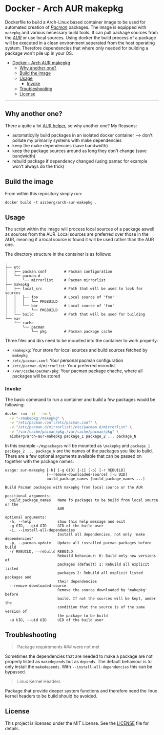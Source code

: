 # Docker - Arch AUR makepkg

Dockerfile to build a Arch-Linux based container image to be used for automated creation of *[Pacman](https://wiki.archlinux.org/index.php/Pacman)* packages. The image is equipped with `makepkg` and various necessary build tools. It can pull package sources from the *[AUR](https://aur.archlinux.org/)* or use local sources.
Using docker the build process of a package will be executed in a clean environment seperated from the host operating system. Therefore dependencies that where only needed for building a package won't pile up in your OS.

- [Docker - Arch AUR makepkg](#docker-arch-aur-makepkg)
	- [Why another one?](#why-another-one)
	- [Build the image](#build-the-image)
	- [Usage](#usage)
		- [Invoke](#invoke)
	- [Troubleshooting](#troubleshooting)
	- [License](#license)

---

## Why another one?
There a quite a lot [AUR helper](wiki.archlinux.org/index.php/AUR_helpers), so why another one? My Reasons:
- automaticylly build packages in an isolated docker container --> don't pollute my primarily systems with make dependencies
- keep the make dependencies (save bandwidth)
- keep the package sources around as long they don't change (save bandwidth)
- rebuild package if dependency changed (using pamac for example won't always do the trick)

## Build the image
From within this repository simply run:

```
docker build -t aisberg/arch-aur-makepkg .
```

## Usage
The script within the image will process local sources of a package aswell as sources from the AUR. Local sources are preferred over those in the AUR, meaning if a local source is found it will be used rather than the AUR one.

The directory structure in the container is as follows:
```
.
├── etc
│   ├── pacman.conf        # Pacman configuration
│   └── pacman.d
│       └── mirrorlist     # Pacman mirrorlist
├── makepkg
│   ├── local_src          # Path that will be used to look for sources
│   │   ├── foo            # Local source of 'foo'
│   │   │   └── PKGBUILD
│   │   └── bar            # Local source of 'foo'
│   │       └── PKGBUILD
│   └── build              # Path that will be used for building
└── var
    └── cache
        └── pacman
            └── pkg        # Pacman package cache
```

Three files and dirs need to be mounted into the container to work properly:
- `/makepkg`: Your store for local sources and build sources fetched by `makepkg`
- `/etc/pacman.conf`: Your personal pacman configuration
- `/etc/pacman.d/mirrorlist`: Your preferred mirrorlist
- `/var/cache/pacman/pkg`: Your pacman package chache, where all packages will be stored

### Invoke
The basic command to run a container and build a few packages would be following:

```bash
docker run -it --rm \
  -v "~/makepkg:/makepkg" \
  -v "/etc/pacman.conf:/etc/pacman.conf" \
  -v "/etc/pacman.d/mirrorlist:/etc/pacman.d/mirrorlist" \
  -v "/var/cache/pacman/pkg:/var/cache/pacman/pkg" \
  aisberg/arch-aur-makepkg package_1 package_2 ... package_N
```

In this example `~/mypackages` will be mounted as `\makepkg` and `package_1 package_2 ... package_N` are the names of the packages you like to build.
There are a few optional arguments available that can be passed on together with the package names:

```
usage: aur-makepkg [-h] [-g GID] [-i] [-p] [-r REBUILD]
                   [--remove-downloaded-source] [-u UID]
                   build_package_names [build_package_names ...]

Build Pacman packages with makepkg from local source or the AUR

positional arguments:
  build_package_names   Name fo packages to be build from local source or the
                        AUR

optional arguments:
  -h, --help            show this help message and exit
  -g GID, --gid GID     GID of the build user
  -i, --install-all-dependencies
                        Install all dependencies, not only 'make dependencies'
  -p, --pacman-update   Update all installed pacman packages before build
  -r REBUILD, --rebuild REBUILD
                        Rebuild behaviour: 0: Build only new versions of
                        packages (default) 1: Rebuild all explicit listed
                        packages 2: Rebuild all explicit listed packages and
                        their dependencies
  --remove-downloaded-source
                        Remove the source downloaded by 'makepkg' before
                        build. If not the sources will be kept, under the
                        condition that the source is of the same version of
                        the package to be build
  -u UID, --uid UID     UID of the build user
```

## Troubleshooting
> Package requirements ### were not met

Sometimes the dependencies that are needed to make a package are not properly listed as `makedepends` but as `depends`. The default behaviour is to only install the `makedepends`. With `--install-all-dependencies` this can be bypassed.

> Linux Kernel Headers

Package that provide deeper system functions and therefore need the linux kernel headers to be build should be avoided.

## License
This project is licensed under the MIT License. See the [LICENSE](LICENSE) file for details.
